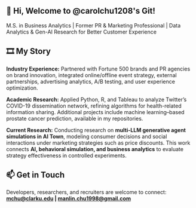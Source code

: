 👋 Hi, Welcome to @carolchu1208's Git!  
-------------------------  
M.S. in Business Analytics | Former PR & Marketing Professional | Data Analytics & Gen-AI Research for Better Customer Experience  

🎞️ My Story  
-------------------------  
**Industry Experience:** Partnered with Fortune 500 brands and PR agencies on brand innovation, integrated online/offline event strategy, external partnerships, advertising analytics, A/B testing, and user experience optimization.  

**Academic Research:** Applied Python, R, and Tableau to analyze Twitter’s COVID-19 dissemination network, refining algorithms for health-related information sharing. Additional projects include machine learning–based prostate cancer prediction, available in my repositories.  

**Current Research:** Conducting research on **multi-LLM generative agent simulations in AI Town**, modeling consumer decisions and social interactions under marketing strategies such as price discounts. This work connects **AI, behavioral simulation, and business analytics** to evaluate strategy effectiveness in controlled experiments.  

📫 Get in Touch  
-------------------------  
Developers, researchers, and recruiters are welcome to connect:  
**mchu@clarku.edu | manlin.chu1998@gmail.com**  


<!---
carolchu1208/carolchu1208 is a ✨ special ✨ repository because its `README.md` (this file) appears on your GitHub profile.
You can click the Preview link to take a look at your changes.
--->
